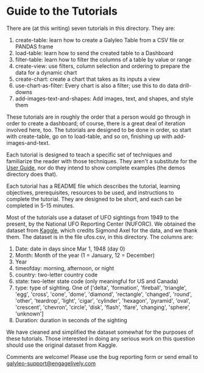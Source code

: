 # Guide to the Tutorials

There are (at this writing) seven tutorials in this directory.  They are:

1. create-table: learn how to create a Galyleo Table from a CSV file or PANDAS frame
2. load-table: learn how to send the created table to a Dashboard
3. filter-table: learn how to filter the columns of a table by value or range
4. create-view: use filters, column selection and ordering to prepare the data for a dynamic chart
5. create-chart: create a chart that takes as its inputs a view
6. use-chart-as-filter: Every chart is also a filter; use this to do data drill-downs
7. add-images-text-and-shapes: Add images, text, and shapes, and style them

These tutorials are in roughly the order that a person would go through in order to create a dashboard; of course, there is a great deal of iteration involved here, too.  The tutorials are designed to be done in order, so start with create-table, go on to load-table, and so on, finishing up with add-images-and-text.

Each tutorial is designed to teach a specific set of techniques and familiarize the reader with those techniques.  They aren't a substitute for the [User Guide](https://galyleo-user-docs.readthedocs.io/en/latest/), nor do they intend to show complete examples (the demos directory does that).

Each tutorial has a README file which describes the tutorial, learning objectives, prerequisites, resources to be used, and instructions to complete the tutorial.  They are designed to be short, and each can be completed in 5-15 minutes.

Most of the tutorials use a dataset of UFO sightings from 1949 to the present, by the National UFO Reporting Center (NUFORC).  We obtained the dataset from [Kaggle](https://www.kaggle.com/NUFORC/ufo-sightings), which credits Sigmond Axel for the data, and we thank them.  The dataset is in the file ufos.csv, in this directory.  The columns are:
1. Date: date in days since Mar 1, 1948 (day 0)
2. Month: Month of the year (1 = January, 12 = December)
3. Year
4. timeofday: morning, afternoon, or night
5. country: two-letter country code
6. state: two-letter state code (only meaningful for US and Canada)
7. type: type of sighting.  One of ['delta', 'formation', 'fireball', 'triangle', 'egg', 'cross', 'cone', 'dome', 'diamond', 'rectangle', 'changed', 'round', 'other', 'teardrop', 'light', 'cigar', 'cylinder', 'hexagon', 'pyramid', 'oval', 'crescent', 'chevron', 'circle', 'disk', 'flash', 'flare', 'changing', 'sphere', 'unknown']
8. Duration: duration in seconds of the sighting

We have cleaned and simplified the dataset somewhat for the purposes of these tutorials.  Those interested in doing any serious work on this question should use the original dataset from Kaggle.

Comments are welcome!  Please use the bug reporting form or send email to galyleo-support@engagelively.com
